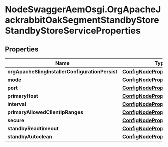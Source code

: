 # NodeSwaggerAemOsgi.OrgApacheJackrabbitOakSegmentStandbyStoreStandbyStoreServiceProperties

## Properties
Name | Type | Description | Notes
------------ | ------------- | ------------- | -------------
**orgApacheSlingInstallerConfigurationPersist** | [**ConfigNodePropertyBoolean**](ConfigNodePropertyBoolean.md) |  | [optional] 
**mode** | [**ConfigNodePropertyDropDown**](ConfigNodePropertyDropDown.md) |  | [optional] 
**port** | [**ConfigNodePropertyInteger**](ConfigNodePropertyInteger.md) |  | [optional] 
**primaryHost** | [**ConfigNodePropertyString**](ConfigNodePropertyString.md) |  | [optional] 
**interval** | [**ConfigNodePropertyInteger**](ConfigNodePropertyInteger.md) |  | [optional] 
**primaryAllowedClientIpRanges** | [**ConfigNodePropertyArray**](ConfigNodePropertyArray.md) |  | [optional] 
**secure** | [**ConfigNodePropertyBoolean**](ConfigNodePropertyBoolean.md) |  | [optional] 
**standbyReadtimeout** | [**ConfigNodePropertyInteger**](ConfigNodePropertyInteger.md) |  | [optional] 
**standbyAutoclean** | [**ConfigNodePropertyBoolean**](ConfigNodePropertyBoolean.md) |  | [optional] 


